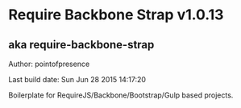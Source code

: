 # Require Backbone Strap v1.0.13
## aka require-backbone-strap

Author: pointofpresence

Last build date: Sun Jun 28 2015 14:17:20

Boilerplate for RequireJS/Backbone/Bootstrap/Gulp based projects.
